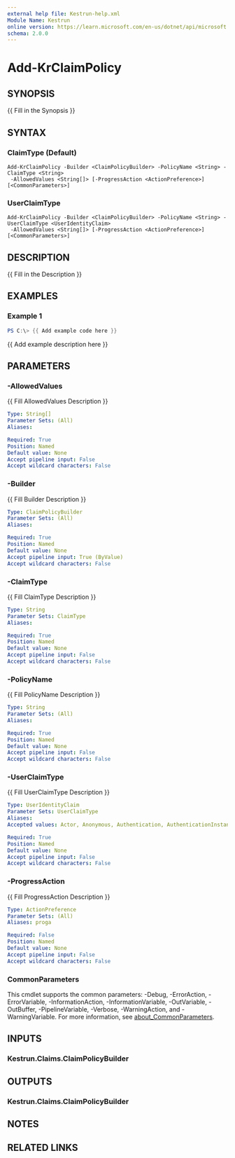 ```yaml
---
external help file: Kestrun-help.xml
Module Name: Kestrun
online version: https://learn.microsoft.com/en-us/dotnet/api/microsoft.aspnetcore.authentication.apikey.apikeyauthenticationoptions?view=aspnetcore-8.0
schema: 2.0.0
---
```


# Add-KrClaimPolicy

## SYNOPSIS
{{ Fill in the Synopsis }}

## SYNTAX

### ClaimType (Default)
```
Add-KrClaimPolicy -Builder <ClaimPolicyBuilder> -PolicyName <String> -ClaimType <String>
 -AllowedValues <String[]> [-ProgressAction <ActionPreference>] [<CommonParameters>]
```

### UserClaimType
```
Add-KrClaimPolicy -Builder <ClaimPolicyBuilder> -PolicyName <String> -UserClaimType <UserIdentityClaim>
 -AllowedValues <String[]> [-ProgressAction <ActionPreference>] [<CommonParameters>]
```

## DESCRIPTION
{{ Fill in the Description }}

## EXAMPLES

### Example 1
```powershell
PS C:\> {{ Add example code here }}
```

{{ Add example description here }}

## PARAMETERS

### -AllowedValues
{{ Fill AllowedValues Description }}

```yaml
Type: String[]
Parameter Sets: (All)
Aliases:

Required: True
Position: Named
Default value: None
Accept pipeline input: False
Accept wildcard characters: False
```

### -Builder
{{ Fill Builder Description }}

```yaml
Type: ClaimPolicyBuilder
Parameter Sets: (All)
Aliases:

Required: True
Position: Named
Default value: None
Accept pipeline input: True (ByValue)
Accept wildcard characters: False
```

### -ClaimType
{{ Fill ClaimType Description }}

```yaml
Type: String
Parameter Sets: ClaimType
Aliases:

Required: True
Position: Named
Default value: None
Accept pipeline input: False
Accept wildcard characters: False
```

### -PolicyName
{{ Fill PolicyName Description }}

```yaml
Type: String
Parameter Sets: (All)
Aliases:

Required: True
Position: Named
Default value: None
Accept pipeline input: False
Accept wildcard characters: False
```

### -UserClaimType
{{ Fill UserClaimType Description }}

```yaml
Type: UserIdentityClaim
Parameter Sets: UserClaimType
Aliases:
Accepted values: Actor, Anonymous, Authentication, AuthenticationInstant, AuthenticationMethod, AuthorizationDecision, Country, DateOfBirth, Dns, DenyOnlyPrimaryGroupSid, DenyOnlyPrimarySid, DenyOnlySid, DenyOnlyWindowsDeviceGroup, Email, EmailAddress, Expiration, GivenName, Gender, GroupSid, Hash, HomePhone, IsPersistent, Issuer, Locality, MobilePhone, Name, NameIdentifier, OtherPhone, PostalCode, PrimaryGroupSid, Ppid, PrivatePpid, Role, Rsa, SerialNumber, Sid, StateOrProvince, Spn, StreetAddress, Surname, Thumbprint, UserData, Upn, Uri, Version, Webpage, System, WindowsAccountName, WindowsDevice, WindowsDeviceGroup, WindowsFqbnVersion, WindowsGroupSid, WindowsGroup, WindowsDeviceClaim, WindowsSubAuthority, WindowsSid, PrimarySid

Required: True
Position: Named
Default value: None
Accept pipeline input: False
Accept wildcard characters: False
```

### -ProgressAction
{{ Fill ProgressAction Description }}

```yaml
Type: ActionPreference
Parameter Sets: (All)
Aliases: proga

Required: False
Position: Named
Default value: None
Accept pipeline input: False
Accept wildcard characters: False
```

### CommonParameters
This cmdlet supports the common parameters: -Debug, -ErrorAction, -ErrorVariable, -InformationAction, -InformationVariable, -OutVariable, -OutBuffer, -PipelineVariable, -Verbose, -WarningAction, and -WarningVariable. For more information, see [about_CommonParameters](http://go.microsoft.com/fwlink/?LinkID=113216).

## INPUTS

### Kestrun.Claims.ClaimPolicyBuilder
## OUTPUTS

### Kestrun.Claims.ClaimPolicyBuilder
## NOTES

## RELATED LINKS
